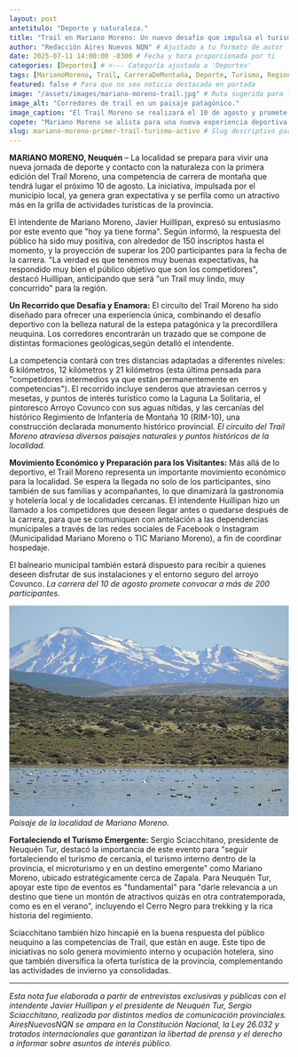 ```yaml
---
layout: post
antetitulo: "Deporte y naturaleza."
title: "Trail en Mariano Moreno: Un nuevo desafío que impulsa el turismo regional."
author: "Redacción Aires Nuevos NQN" # Ajustado a tu formato de autor
date: 2025-07-11 14:00:00 -0300 # Fecha y hora proporcionada por ti
categories: [Deportes] # <--- Categoría ajustada a 'Deportes'
tags: [MarianoMoreno, Trail, CarreraDeMontaña, Deporte, Turismo, RegionDelPehuen, Neuquen, JavierHuillipan, SergioSciacchitano, Aventura] # Tags relevantes, capitalizando y añadiendo 'Aventura'
featured: false # Para que no sea noticia destacada en portada
image: "/assets/images/mariano-moreno-trail.jpg" # Ruta sugerida para la imagen de grilla (en subcarpeta 'deportes')
image_alt: "Corredores de trail en un paisaje patagónico."
image_caption: "El Trail Moreno se realizará el 10 de agosto y promete gran convocatoria."
copete: "Mariano Moreno se alista para una nueva experiencia deportiva y turística con la primera edición de su Trail, programado para el 10 de agosto. Con más de 150 inscriptos, la competencia promete superar los 200 participantes, consolidando a la localidad como un emergente polo de turismo de cercanía y aventura en la provincia."
slug: mariano-moreno-primer-trail-turismo-activo # Slug descriptivo para la URL
---
```


**MARIANO MORENO, Neuquén** – La localidad se prepara para vivir una nueva jornada de deporte y contacto con la naturaleza con la primera edición del Trail Moreno, una competencia de carrera de montaña que tendrá lugar el próximo 10 de agosto. La iniciativa, impulsada por el municipio local, ya genera gran expectativa y se perfila como un atractivo más en la grilla de actividades turísticas de la provincia.

El intendente de Mariano Moreno, Javier Huillipan, expresó su entusiasmo por este evento que "hoy ya tiene forma". Según informó, la respuesta del público ha sido muy positiva, con alrededor de 150 inscriptos hasta el momento, y la proyección de superar los 200 participantes para la fecha de la carrera. "La verdad es que tenemos muy buenas expectativas, ha respondido muy bien el público objetivo que son los competidores", destacó Huillipan, anticipando que será "un Trail muy lindo, muy concurrido" para la región.

**Un Recorrido que Desafía y Enamora:**
El circuito del Trail Moreno ha sido diseñado para ofrecer una experiencia única, combinando el desafío deportivo con la belleza natural de la estepa patagónica y la precordillera neuquina. Los corredores encontrarán un trazado que se compone de distintas formaciones geológicas,según detalló el intendente.

La competencia contará con tres distancias adaptadas a diferentes niveles: 6 kilómetros, 12 kilómetros y 21 kilómetros (esta última pensada para "competidores intermedios ya que están permanentemente en competencias"). El recorrido incluye senderos que atraviesan cerros y mesetas, y puntos de interés turístico como la Laguna La Solitaria, el pintoresco Arroyo Covunco con sus aguas nítidas, y las cercanías del histórico Regimiento de Infantería de Montaña 10 (RIM-10), una construcción declarada monumento histórico provincial.
*El circuito del Trail Moreno atraviesa diversos paisajes naturales y puntos históricos de la localidad.*

**Movimiento Económico y Preparación para los Visitantes:**
Más allá de lo deportivo, el Trail Moreno representa un importante movimiento económico para la localidad. Se espera la llegada no solo de los participantes, sino también de sus familias y acompañantes, lo que dinamizará la gastronomía y hotelería local y de localidades cercanas. El intendente Huillipan hizo un llamado a los competidores que deseen llegar antes o quedarse después de la carrera, para que se comuniquen con antelación a las dependencias municipales a través de las redes sociales de Facebook o Instagram (Municipalidad Mariano Moreno o TIC Mariano Moreno), a fin de coordinar hospedaje.

El balneario municipal también estará dispuesto para recibir a quienes deseen disfrutar de sus instalaciones y el entorno seguro del arroyo Covunco.
*La carrera del 10 de agosto promete convocar a más de 200 participantes.*

![Paisaje de la locildad de Mariano Moreno](/assets/images/paisaje-mariano-moreno.jpg)
*Paisaje de la localidad de Mariano Moreno.*

**Fortaleciendo el Turismo Emergente:**
Sergio Sciacchitano, presidente de Neuquén Tur, destacó la importancia de este evento para "seguir fortaleciendo el turismo de cercanía, el turismo interno dentro de la provincia, el microturismo y en un destino emergente" como Mariano Moreno, ubicado estratégicamente cerca de Zapala. Para Neuquén Tur, apoyar este tipo de eventos es "fundamental" para "darle relevancia a un destino que tiene un montón de atractivos quizás en otra contratemporada, como es en el verano", incluyendo el Cerro Negro para trekking y la rica historia del regimiento.

Sciacchitano también hizo hincapié en la buena respuesta del público neuquino a las competencias de Trail, que están en auge. Este tipo de iniciativas no solo genera movimiento interno y ocupación hotelera, sino que también diversifica la oferta turística de la provincia, complementando las actividades de invierno ya consolidadas.

---
*Esta nota fue elaborada a partir de entrevistas exclusivas y públicas con el intendente Javier Huillipan y el presidente de Neuquén Tur, Sergio Sciacchitano, realizada por distintos medios de comunicación provinciales. AiresNuevosNQN se ampara en la Constitución Nacional, la Ley 26.032 y tratados internacionales que garantizan la libertad de prensa y el derecho a informar sobre asuntos de interés público.*